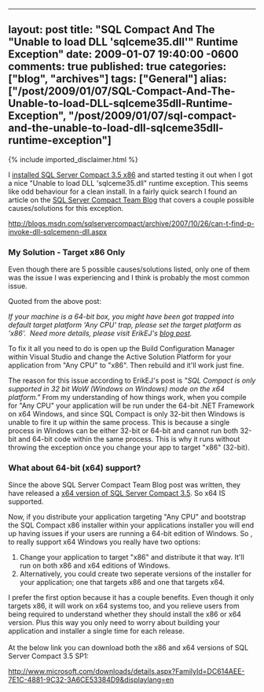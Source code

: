   ---
  layout: post
  title: "SQL Compact And The "Unable to load DLL 'sqlceme35.dll'" Runtime Exception"
  date: 2009-01-07 19:40:00 -0600
  comments: true
  published: true
  categories: ["blog", "archives"]
  tags: ["General"]
  alias: ["/post/2009/01/07/SQL-Compact-And-The-Unable-to-load-DLL-sqlceme35dll-Runtime-Exception", "/post/2009/01/07/sql-compact-and-the-unable-to-load-dll-sqlceme35dll-runtime-exception"]
  ---
<!-- more -->
{% include imported_disclaimer.html %}
<p>I <a href="http://www.microsoft.com/downloads/details.aspx?FamilyId=DC614AEE-7E1C-4881-9C32-3A6CE53384D9&amp;displaylang=en">installed SQL Server Compact 3.5 x86</a> and started testing it out when I got a nice "Unable to load DLL 'sqlceme35.dll" runtime exception. This seems like odd behaviour for a clean install. In a fairly quick search I found an article on the <a href="http://blogs.msdn.com/sqlservercompact">SQL Server Compact Team Blog</a> that covers a couple possible causes/solutions for this exception.</p>
<p><a href="http://blogs.msdn.com/sqlservercompact/archive/2007/10/26/can-t-find-p-invoke-dll-sqlcemenn-dll.aspx">http://blogs.msdn.com/sqlservercompact/archive/2007/10/26/can-t-find-p-invoke-dll-sqlcemenn-dll.aspx</a></p>
<h3>My Solution - Target x86 Only<br /></h3>
<p>Even though there are 5 possible causes/solutions listed, only one of them was the issue I was experiencing and I think is probably the most common issue.</p>
<p>Quoted from the above post:</p>
<p><em>If your machine is a 64-bit box, you might have been got trapped into default target platform 'Any CPU' trap, please set the target platform as 'x86'.&nbsp; Need more details, please visit ErikEJ's <a href="http://erikej.blogspot.com/2008/01/x64-and-sql-compact.html" target="_blank">blog post</a>. </em></p>
<p>To fix it all you need to do is open up the Build Configuration Manager within Visual Studio and change the Active Solution Platform for your application from "Any CPU" to "x86". Then rebuild and it'll work just fine.</p>
<p>The reason for this issue according to ErikEJ's post is <em>"SQL Compact is only supported in 32 bit WoW (Windows on Windows) mode on the x64 platform."</em> From my understanding of how things work, when you compile for "Any CPU" your application will be run under the 64-bit .NET Framework on x64 Windows, and since SQL Compact is only 32-bit then Windows is unable to fire it up within the same process. This is because a single process in Windows can be either 32-bit or 64-bit and cannot run both 32-bit and 64-bit code within the same process. This is why it runs without throwing the exception once you change your app to target "x86" (32-bit).</p>
<h3>What about 64-bit (x64) support?</h3>
<p>Since the above SQL Server Compact Team Blog post was written, they have released a <a href="http://www.microsoft.com/downloads/details.aspx?FamilyId=DC614AEE-7E1C-4881-9C32-3A6CE53384D9&amp;displaylang=en">x64 version of SQL Server Compact 3.5</a>. So x64 IS supported.</p>
<p>Now, if you distribute your application targeting "Any CPU" and bootstrap the SQL Compact x86 installer within your applications installer you will end up having issues if your users are running a 64-bit edition of Windows. So , to really support x64 Windows you really have two options:</p>
<ol>
<li>Change your application to target "x86" and distribute it that way. It'll run on both x86 and x64 editions of Windows.</li>
<li>Alternatively, you could create two seperate versions of the installer for your application; one that targets x86 and one that targets x64.</li>
</ol>
<p>I prefer the first option because it has a couple benefits. Even though it only targets x86, it will work on x64 systems too, and you relieve users from being required to understand whether they should install the x86 or x64 version. Plus this way you only need to worry about building your application and installer a single time for each release.<br /><br />At the below link you can download both the x86 and x64 versions of SQL Server Compact 3.5 SP1:</p>
<p><a href="http://www.microsoft.com/downloads/details.aspx?FamilyId=DC614AEE-7E1C-4881-9C32-3A6CE53384D9&amp;displaylang=en">http://www.microsoft.com/downloads/details.aspx?FamilyId=DC614AEE-7E1C-4881-9C32-3A6CE53384D9&amp;displaylang=en</a></p>
